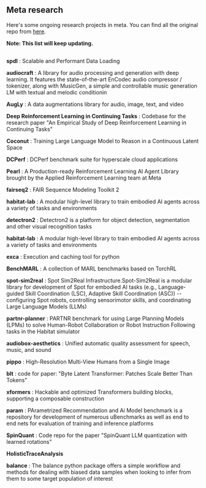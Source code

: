 ## Meta research

Here's some ongoing research projects in meta. You can find all the original repo from [here](https://github.com/facebookresearch).

**Note: This list will keep updating.**
## 

**spdl** : Scalable and Performant Data Loading


**audiocraft** : A library for audio processing and generation with deep learning. It features the state-of-the-art EnCodec audio compressor / tokenizer, along with MusicGen, a simple and controllable music generation LM with textual and melodic conditionin


**AugLy** : A data augmentations library for audio, image, text, and video


**Deep Reinforcement Learning in Continuing Tasks** : Codebase for the research paper "An Empirical Study of Deep Reinforcement Learning in Continuing Tasks"


**Coconut** : Training Large Language Model to Reason in a Continuous Latent Space


**DCPerf** : DCPerf benchmark suite for hyperscale cloud applications


**Pearl** : A Production-ready Reinforcement Learning AI Agent Library brought by the Applied Reinforcement Learning team at Meta


**fairseq2** : FAIR Sequence Modeling Toolkit 2


**habitat-lab** : A modular high-level library to train embodied AI agents across a variety of tasks and environments

**detectron2** : Detectron2 is a platform for object detection, segmentation and other visual recognition tasks

**habitat-lab** : A modular high-level library to train embodied AI agents across a variety of tasks and environments

**exca** : Execution and caching tool for python

**BenchMARL** : A collection of MARL benchmarks based on TorchRL

**spot-sim2real** : Spot Sim2Real Infrastructure.Spot-Sim2Real is a modular library for development of Spot for embodied AI tasks (e.g., Language-guided Skill Coordination (LSC), Adaptive Skill Coordination (ASC)) -- configuring Spot robots, controlling sensorimotor skills, and coordinating Large Language Models (LLMs)

**partnr-planner** : PARTNR benchmark for using Large Planning Models (LPMs) to solve Human-Robot Collaboration or Robot Instruction Following tasks in the Habitat simulator

**audiobox-aesthetics** : Unified automatic quality assessment for speech, music, and sound

**pippo** : High-Resolution Multi-View Humans from a Single Image

**blt** : code for paper: "Byte Latent Transformer: Patches Scale Better Than Tokens"

**xformers** : Hackable and optimized Transformers building blocks, supporting a composable construction 

**param** : PArametrized Recommendation and Ai Model benchmark is a repository for development of numerous uBenchmarks as well as end to end nets for evaluation of training and inference platforms

**SpinQuant** : Code repo for the paper "SpinQuant LLM quantization with learned rotations"

**HolisticTraceAnalysis** 

**balance** : The balance python package offers a simple workflow and methods for dealing with biased data samples when looking to infer from them to some target population of interest
